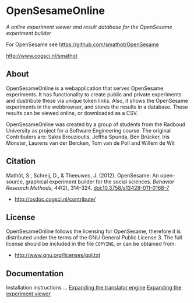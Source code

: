 # OpenSesameOnline

*A online experiment viewer and result database for the OpenSesame experiment builder*

For OpenSesame see <https://github.com/smathot/OpenSesame>

<http://www.cogsci.nl/smathot>

## About

OpenSesameOnline is a webapplication that serves OpenSesame experiments. 
It has functionality to create public and private experiments and dustribute these via unique token links. Also, it shows the OpenSesame experiments in the webbrowser, and stores the results in a database.
These results can be viewed online, or downloaded as a CSV.

OpenSesameOnline was created by a group of students from the Radboud University as project for a Software Engineering course. The original Contributers are:
Sakis Brouzioutis, Jeftha Spunda, Ben Brücker, Iris Monster, Laurens van der Bercken, Tom van de Poll and Willem de Wit

## Citation

Mathôt, S., Schreij, D., & Theeuwes, J. (2012). OpenSesame: An open-source, graphical experiment builder for the social sciences. *Behavior Research Methods*, *44*(2), 314-324. [doi:10.3758/s13428-011-0168-7](http://dx.doi.org/doi:10.3758/s13428-011-0168-7)

- <http://osdoc.cogsci.nl/contribute/>

## License

OpenSesameOnline follows the licensing for OpenSesame, therefore it is distributed under the terms of the GNU General Public License 3. The full license should be included in the file `COPYING`, or can be obtained from:

- <http://www.gnu.org/licenses/gpl.txt>

## Documentation

Installation instructions ...
[Expanding the translator engine](../docs/ExpandingTranslator.md)
[Expanding the experiment viewer](../docs/ExpandingJSEngine.md)